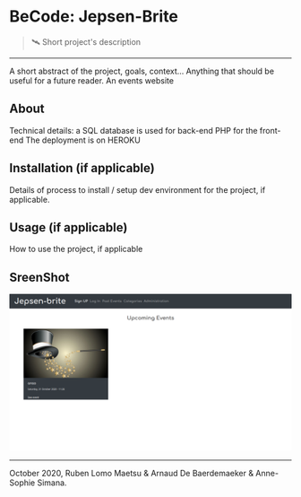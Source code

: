 # BeCode: Jepsen-Brite

> 🛰️ Short project's description

* * *

A short abstract of the project, goals, context… Anything that should be useful for a future reader.
An events website 


## About

Technical details: 
a SQL database is used for back-end 
PHP for the front-end
The deployment is on HEROKU 

## Installation (if applicable)

Details of process to install / setup dev environment for the project, if applicable.

## Usage (if applicable)

How to use the project, if applicable

## SreenShot

![Jepsen-Brite project](screen.png)

* * *

October 2020, Ruben Lomo Maetsu & Arnaud De Baerdemaeker & Anne-Sophie Simana.